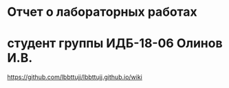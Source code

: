 # Отчет о лабораторных работах 
# студент группы ИДБ-18-06 Олинов И.В. 
https://github.com/lbbttujj/lbbttujj.github.io/wiki

